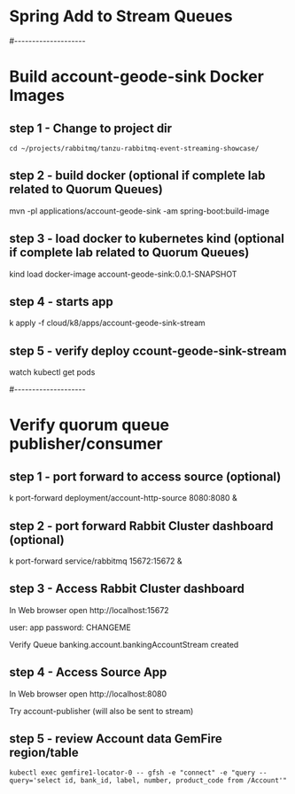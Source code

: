 # Spring Add to Stream Queues


#--------------------
# Build account-geode-sink Docker Images 

## step 1 - Change to project dir

    cd ~/projects/rabbitmq/tanzu-rabbitmq-event-streaming-showcase/

## step 2 - build docker (optional if complete lab related to Quorum Queues)
    
mvn -pl applications/account-geode-sink -am spring-boot:build-image

## step 3 - load docker to kubernetes kind (optional if complete lab related to Quorum Queues)

kind load docker-image account-geode-sink:0.0.1-SNAPSHOT

## step 4 - starts app

k apply -f cloud/k8/apps/account-geode-sink-stream

## step 5 - verify deploy ccount-geode-sink-stream

watch kubectl get pods



#--------------------
# Verify quorum queue publisher/consumer

## step 1 - port forward to access source (optional)

k port-forward deployment/account-http-source 8080:8080 &


## step 2 - port forward Rabbit Cluster dashboard  (optional)
k port-forward service/rabbitmq 15672:15672 &

## step 3 - Access Rabbit Cluster dashboard
 In Web browser open 
 http://localhost:15672

user: app
password: CHANGEME

Verify Queue banking.account.bankingAccountStream created


## step 4 - Access Source App

In Web browser open
http://localhost:8080

Try account-publisher (will also be sent to stream)


## step 5 - review Account data GemFire region/table

    kubectl exec gemfire1-locator-0 -- gfsh -e "connect" -e "query --query='select id, bank_id, label, number, product_code from /Account'"

